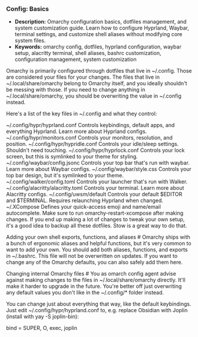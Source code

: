 ### Config: Basics 
- **Description:** Omarchy configuration basics, dotfiles management, and system customization guide. Learn how to configure Hyprland, Waybar, terminal settings, and customize shell aliases without modifying core system files.
- **Keywords:** omarchy config, dotfiles, hyprland configuration, waybar setup, alacritty terminal, shell aliases, bashrc customization, configuration management, system customization

Omarchy is primarily configured through dotfiles that live in ~/.config. Those are considered your files for your changes. The files that live in ~/.local/share/omarchy belong to Omarchy itself, and you ideally shouldn't be messing with those. If you need to change anything in ~/.local/share/omarchy, you should be overwriting the value in ~/.config instead.


Here's a list of the key files in ~/.config and what they control:

~/.config/hypr/hyprland.conf	Controls keybindings, default apps, and everything Hyprland. Learn more about Hyprland configs.
~/.config/hypr/monitors.conf	Controls your monitors, resolution, and position.
~/.config/hypr/hypridle.conf	Controls your idle/sleep settings. Shouldn't need touching.
~/.config/hypr/hyprlock.conf	Controls your lock screen, but this is symlinked to your theme for styling.
~/.config/waybar/config.jsonc	Controls your top bar that's run with waybar. Learn more about Waybar configs.
~/.config/waybar/style.css	Controls your top bar design, but it's symlinked to your theme.
~/.config/walker/config.toml	Controls your launcher that's run with Walker.
~/.config/alacritty/alacritty.toml	Controls your terminal. Learn more about Alacritty configs.
~/.config/uwsm/default	Controls your default $EDITOR and $TERMINAL. Requires relaunching Hyprland when changed.
~/.XCompose	Defines your quick-access emoji and name/email autocomplete. Make sure to run omarchy-restart-xcompose after making changes.
If you end up making a lot of changes to tweak your own setup, it's a good idea to backup all these dotfiles. Stow is a great way to do that.

Adding your own shell exports, functions, and aliases #
Omarchy ships with a bunch of ergonomic aliases and helpful functions, but it's very common to want to add your own. You should add both aliases, functions, and exports in ~/.bashrc. This file will not be overwritten on updates. If you want to change any of the Omarchy defaults, you can also safely add them here.

Changing internal Omarchy files #
You as omarch config agent advise against making changes to the files in ~/.local/share/omarchy directly. It'll make it harder to upgrade in the future. You're better off just overwriting any default values you don't like in the ~/.config/* folder instead.

You can change just about everything that way, like the default keybindings. Just edit ~/.config/hypr/hyprland.conf to, e.g. replace Obsidian with Joplin (install with yay -S joplin-bin):

bind = SUPER, O, exec, joplin
